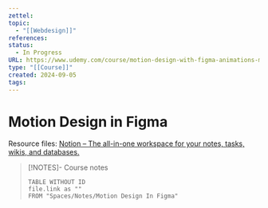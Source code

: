 ```yaml
---
zettel: 
topic:
  - "[[Webdesign]]"
references: 
status:
  - In Progress
URL: https://www.udemy.com/course/motion-design-with-figma-animations-motion-graphics-uxui/?couponCode=JUST4U02223
type: "[[Course]]"
created: 2024-09-05
tags:
---
```

# Motion Design in Figma

Resource files: [Notion – The all-in-one workspace for your notes, tasks, wikis, and databases.](https://danielschifano.notion.site/Motion-Design-with-Figma-Animations-Motion-Graphics-UX-UI-Resources-2024-7414c39e486e4192b5d4ac69e7ee4268)




> [!NOTES]- Course notes
> ```dataview
> TABLE WITHOUT ID
> file.link as ""
> FROM "Spaces/Notes/Motion Design In Figma"
> ```

